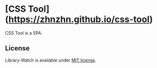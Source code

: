 # [CSS Tool] (https://zhnzhn.github.io/css-tool)
CSS Tool is a SPA.

## License
Library-Watch is available under [MIT license](https://opensource.org/licenses/MIT).